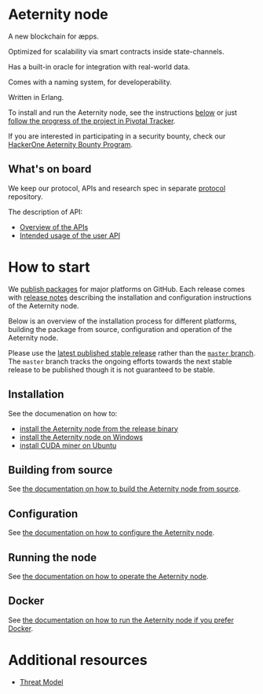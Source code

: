 # Aeternity node

A new blockchain for æpps.

Optimized for scalability via smart contracts inside state-channels.

Has a built-in oracle for integration with real-world data.

Comes with a naming system, for developerability.

Written in Erlang.

To install and run the Aeternity node, see the instructions [below](#how-to-start)
or just [follow the progress of the project in Pivotal Tracker][pivotal].

If you are interested in participating in a security bounty, check our
[HackerOne Aeternity Bounty Program][hackerone].

[pivotal]: https://www.pivotaltracker.com/n/projects/2124891
[hackerone]: https://hackerone.com/aeternity

## What's on board

We keep our protocol, APIs and research spec in separate [protocol][protocol]
repository.

The description of API:
* [Overview of the APIs][api-overview]
* [Intended usage of the user API][api-usage]

[protocol]: https://github.com/aeternity/protocol
[api-overview]: https://github.com/aeternity/protocol/blob/master/epoch/api/README.md#overview
[api-usage]: https://github.com/aeternity/protocol/blob/master/epoch/api/README.md#user-api---intended-usage

# How to start

We [publish packages][releases] for major platforms on GitHub.
Each release comes with [release notes][release-notes] describing the
installation and configuration instructions of the Aeternity node.

Below is an overview of the installation process for different platforms,
building the package from source, configuration and operation of the Aeternity
node.

[releases]: https://github.com/aeternity/epoch/releases
[release-notes]: /docs/release-notes

Please use the [latest published stable release][latest-release] rather than the [`master` branch][master].
The `master` branch tracks the ongoing efforts towards the next stable release to be published though it is not guaranteed to be stable.

[latest-release]: https://github.com/aeternity/epoch/releases/latest
[master]: https://github.com/aeternity/epoch/tree/master

## Installation

See the documenation on how to:
* [install the Aeternity node from the release binary][installation-release-binary]
* [install the Aeternity node on Windows][installation-windows]
* [install CUDA miner on Ubuntu][installation-cuda-miner]

[installation-release-binary]: /docs/installation.md
[installation-windows]: /docs/installation-windows.md
[installation-cuda-miner]: /docs/cuda-miner.md

## Building from source

See [the documentation on how to build the Aeternity node from source][building-from-source].

[building-from-source]: /docs/build.md

## Configuration

See [the documentation on how to configure the Aeternity node][configuration].

[configuration]: /docs/configuration.md

## Running the node

See [the documentation on how to operate the Aeternity node][operation].

[operation]: /docs/operation.md

## Docker

See [the documentation on how to run the Aeternity node if you prefer Docker][docker].

[docker]: /docs/docker.md

# Additional resources

* [Threat Model](https://github.com/aeternity/aetmodel/blob/master/ThreatModel.md)
